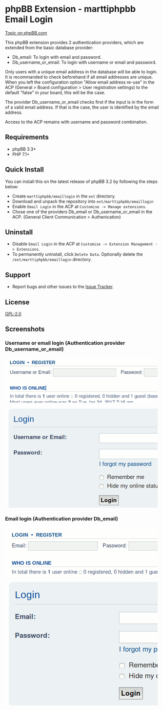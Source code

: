 # phpBB Extension - marttiphpbb Email Login

[Topic on phpBB.com](https://www.phpbb.com/community/viewtopic.php?f=456&t=2474801)

This phpBB extension provides 2 authentication providers, which are extended from the basic database provider:

* Db_email: To login with email and password.
* Db_username_or_email: To login with username or email and password.

Only users with a unique email address in the database will be able to login. It is recommanded to check beforehand if all email addresses are unique. When you left the configuration option "Allow email address re-use" in the ACP (General > Board configuration > User registration settings) to the default "false" in your board, this will be the case.

The provider Db_username_or_email checks first if the input is in the form of a valid email address. If that is the case, the user is identified by the email address.

Access to the ACP remains with username and password combination.

## Requirements

* phpBB 3.3+
* PHP 7.1+

## Quick Install

You can install this on the latest release of phpBB 3.2 by following the steps below:

* Create `marttiphpbb/emaillogin` in the `ext` directory.
* Download and unpack the repository into `ext/marttiphpbb/emaillogin`
* Enable `Email Login` in the ACP at `Customise -> Manage extensions`.
* Chose one of the providers Db_email or Db_username_or_email in the ACP. (General Client Communication > Authenication)

## Uninstall

* Disable `Email Login` in the ACP at `Customise -> Extension Management -> Extensions`.
* To permanently uninstall, click `Delete Data`. Optionally delete the `/ext/marttiphpbb/emaillogin` directory.

## Support

* Report bugs and other issues to the [Issue Tracker](https://github.com/marttiphpbb/phpbb-ext-emaillogin/issues).

## License

[GPL-2.0](license.txt)

## Screenshots

### Username or email login (Authentication provider Db_username_or_email)

![Quick login](doc/username_quick.png)

![Login box](doc/username_box.png)

### Email login (Authentication provider Db_email)

![Quick login](doc/email_quick.png)

![Login box](doc/email_box.png)
